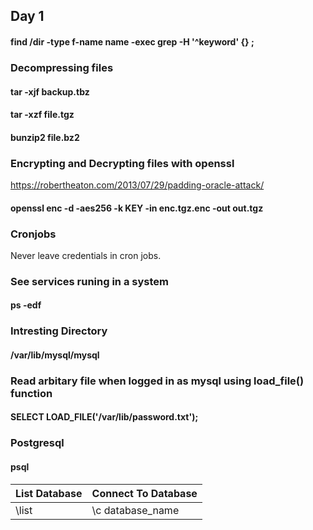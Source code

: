 
## Day 1
#### find /dir -type f-name name -exec grep -H '^keyword' {} \;

### Decompressing files
#### tar -xjf backup.tbz
#### tar -xzf file.tgz
#### bunzip2 file.bz2

### Encrypting and Decrypting files with openssl
https://robertheaton.com/2013/07/29/padding-oracle-attack/
#### openssl enc -d -aes256 -k KEY -in enc.tgz.enc -out out.tgz


### Cronjobs
Never leave credentials in cron jobs.

<!-- $1 = md5crypt $5 = sha256 $6 = sha512 -->
### See services runing in a system
#### ps -edf

### Intresting Directory
#### /var/lib/mysql/mysql

### Read arbitary file when logged in as mysql using load_file() function
#### SELECT LOAD_FILE('/var/lib/password.txt');

### Postgresql 
#### psql 

| List Database | Connect To Database |
| ---|---|
| \list | \c database_name |

